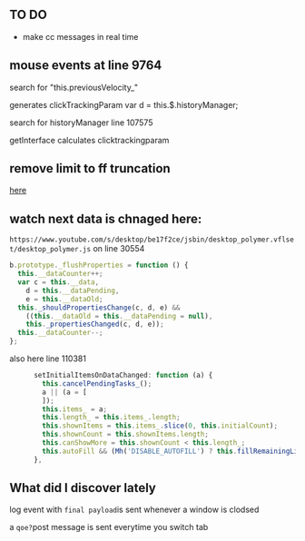 ## TO DO

- make cc messages in real time

## mouse events at line 9764

search for "this.previousVelocity\_"

generates clickTrackingParam
var d = this.$.historyManager;

search for historyManager line 107575

getInterface calculates clicktrackingparam

## remove limit to ff truncation

[here](https://stackoverflow.com/questions/51687462/firefox-developer-tools-truncates-long-network-response-chrome-does-not-show)

## watch next data is chnaged here:

`https://www.youtube.com/s/desktop/be17f2ce/jsbin/desktop_polymer.vflset/desktop_polymer.js` on line 30554

```javascript
b.prototype._flushProperties = function () {
  this.__dataCounter++;
  var c = this.__data,
    d = this.__dataPending,
    e = this.__dataOld;
  this._shouldPropertiesChange(c, d, e) &&
    ((this.__dataOld = this.__dataPending = null),
    this._propertiesChanged(c, d, e));
  this.__dataCounter--;
};
```

also here line 110381

```javascript
      setInitialItemsOnDataChanged: function (a) {
        this.cancelPendingTasks_();
        a || (a = [
        ]);
        this.items_ = a;
        this.length_ = this.items_.length;
        this.shownItems = this.items_.slice(0, this.initialCount);
        this.shownCount = this.shownItems.length;
        this.canShowMore = this.shownCount < this.length_;
        this.autoFill && (Mh('DISABLE_AUTOFILL') ? this.fillRemainingListItems() : (this.chunkCount_ = this.initialCount, this.lastChunkTime_ = Date.now(), this.canShowMore && eu(this, this.tryRenderChunk_)))
      },
```

## What did I discover lately

log event with `final payload`is sent whenever a window is clodsed

a `qoe?`post message is sent everytime you switch tab
